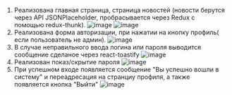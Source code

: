 1. Реализована главная страница, страница новостей (новости берутся через API JSONPlaceholder, пробрасывается через Redux с помощью redux-thunk).
![image](https://user-images.githubusercontent.com/83139924/173141306-574f152d-b3cb-409b-824e-dfd5d1cd6fe1.png)
![image](https://user-images.githubusercontent.com/83139924/173141334-6714abf7-051f-4bcb-9eb1-922afd9f6c5a.png)
2. Реализована форма авторизации, при нажатии на кнопку профиль( если пользователь не админ).
![image](https://user-images.githubusercontent.com/83139924/173141461-448dd49a-4f51-4d48-9c41-bf7a2b0392eb.png)
3. В случае неправильного ввода логина или пароля выводится сообщение сделаное через react-toastify 
![image](https://user-images.githubusercontent.com/83139924/173141604-02a089a2-e94e-44b9-9138-8aa7766d5859.png)
4. Реализован показ/скрытие пароля
![image](https://user-images.githubusercontent.com/83139924/173141669-e38a6ed9-3701-4745-935e-186272d9c12c.png)
5. При успешном входе появляется сообщение "Вы успешно вошли в систему" и переадресация на странциу профиля, а также появляется кнопка "Выйти"
![image](https://user-images.githubusercontent.com/83139924/173141971-8d97f733-a4f6-4b50-8d02-937c284e4cf2.png)

